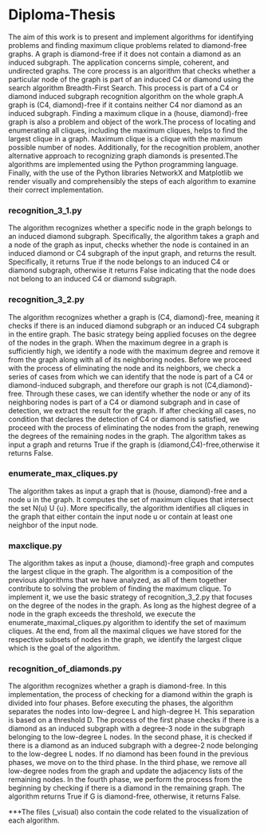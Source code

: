 # Diploma-Thesis

The aim of this work is to present and implement algorithms for identifying problems and finding maximum clique problems related to diamond-free graphs. 
A graph is diamond-free if it does not contain a diamond as an induced subgraph. The application concerns simple, coherent, and undirected graphs. 
The core process is an algorithm that checks whether a particular node of the graph is part of an induced C4 or diamond using the search algorithm Βreadth-First Search. 
This process is part of a C4 or diamond induced subgraph recognition algorithm on the whole graph.A graph is (C4, diamond)-free if it contains neither C4 nor diamond 
as an induced subgraph. Finding a maximum clique in a (house, diamond)-free graph is also a problem and object of the work.The process of locating and enumerating 
all cliques, including the maximum cliques, helps to find the largest clique in a graph. Maximum clique is a clique with the maximum possible number of nodes. 
Additionally, for the recognition problem, another alternative approach to recognizing graph diamonds is presented.The algorithms are implemented using the Python 
programming language. Finally, with the use of the Python libraries NetworkX and Matplotlib we render visually and comprehensibly the steps of each algorithm to examine 
their correct implementation.


### recognition_3_1.py 

The algorithm recognizes whether a specific node in the graph belongs to an induced diamond subgraph. 
Specifically, the algorithm takes a graph and a node of the graph as input, 
checks whether the node is contained in an induced diamond or C4 subgraph of the input graph, and returns the result. 
Specifically, it returns True if the node belongs to an induced C4 or diamond subgraph, 
otherwise it returns False indicating that the node does not belong to an induced C4 or diamond subgraph.


### recognition_3_2.py 

The algorithm recognizes whether a graph is (C4, diamond)-free, meaning it checks if there is an induced diamond subgraph or 
an induced C4 subgraph in the entire graph.
The basic strategy being applied focuses on the degree of the nodes in the graph. When the maximum degree in a graph is sufficiently high, we identify a node with the maximum degree and remove it from the graph along with all of its neighboring nodes. Before we proceed with the process of eliminating the node and its neighbors, we check a series of cases from which we can identify that the node is part of a C4 or diamond-induced subgraph, and therefore our graph is not (C4,diamond)-free. Through these cases, we can identify whether the node or any of its neighboring nodes is part of a C4 or diamond subgraph and in case of detection, we extract the result for the graph. If after checking all cases, no condition that declares the detection of C4 or diamond is satisfied, we proceed with the process of eliminating the nodes from the graph, renewing the degrees of the remaining nodes in the graph.
The algorithm takes as input a graph and returns True if the graph is (diamond,C4)-free,otherwise it returns False.


### enumerate_max_cliques.py

The algorithm takes as input a graph that is (house, diamond)-free and a node u in the graph. 
It computes the set of maximum cliques that intersect the set N(u) U {u}. More specifically, the algorithm identifies all cliques in the graph that either contain the input node u or contain at least one neighbor of the input node.

### maxclique.py

The algorithm takes as input a (house, diamond)-free graph and computes the largest clique in the graph.
The algorithm is a composition of the previous algorithms that we have analyzed, as all of them together contribute to solving the problem of finding the maximum clique.
To implement it, we use the basic strategy of recognition_3_2.py that focuses on the degree of the nodes in the graph.
As long as the highest degree of a node in the graph exceeds the threshold, we execute the enumerate_maximal_cliques.py algorithm to identify the set of maximum cliques.
At the end, from all the maximal cliques we have stored for the respective subsets of nodes in the graph, we identify the largest clique which is the goal of the algorithm.

### recognition_of_diamonds.py

The algorithm recognizes whether a graph is diamond-free. In this implementation, the process of checking for a diamond within the graph is divided into four phases. Before executing the phases, the algorithm separates the nodes into low-degree L and high-degree H. This separation is based on a threshold D.
The process of the first phase checks if there is a diamond as an induced subgraph with a degree-3 node in the subgraph belonging to the low-degree L nodes. In the second phase, it is checked if there is a diamond as an induced subgraph with a degree-2 node belonging to the low-degree L nodes. If no diamond has been found in the previous phases, we move on to the third phase. In the third phase, we remove all low-degree nodes from the graph and update the adjacency lists of the remaining nodes. In the fourth phase, we perform the process from the beginning by checking if there is a diamond in the remaining graph. The algorithm returns True if G is diamond-free, otherwise, it returns False.

***The files (_visual) also contain the code related to the visualization of each algorithm.
